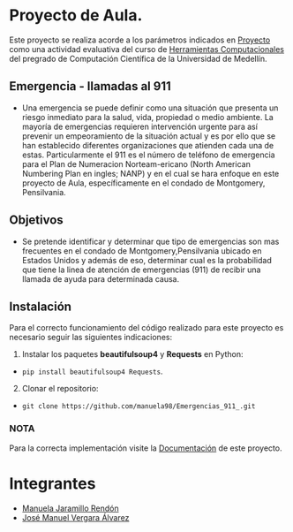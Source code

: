 # Proyecto de Aula.

Este proyecto se realiza acorde a los parámetros indicados en [Proyecto](https://github.com/cosmoscalibur/herramientas_computacionales/tree/master/Proyecto) como una actividad evaluativa del  curso de [Herramientas Computacionales](https://github.com/cosmoscalibur/herramientas_computacionales "GitHub Cosmoscalibur") del pregrado de
Computación Científica de la Universidad de Medellín.


##  Emergencia - llamadas al 911

* Una emergencia se puede definir como una situación que presenta un riesgo inmediato para la salud, vida, propiedad o medio ambiente. La mayoría de emergencias requieren intervención urgente para así prevenir un empeoramiento de la situación actual y es por ello que se han establecido diferentes organizaciones que atienden cada una de estas. Particularmente el 911 es el número de teléfono de emergencia para el Plan de Numeracion Norteam-ericano (North American Numbering Plan en ingles; NANP) y en el cual se hara enfoque en este proyecto de Aula, específicamente en el condado de Montgomery, Pensilvania.


## Objetivos

* Se pretende identificar y determinar que tipo de emergencias son mas frecuentes en el condado de Montgomery,Pensilvania ubicado en Estados Unidos y además de eso, determinar cual es la probabilidad que tiene la linea de atención de emergencias (911) de recibir una llamada de ayuda para determinada causa.
 
## Instalación
 Para el correcto funcionamiento del código realizado para este proyecto es necesario seguir las siguientes indicaciones:  
1. Instalar los paquetes __beautifulsoup4__ y __Requests__ en Python: 
 + `pip install beautifulsoup4 Requests`.    
2. Clonar el repositorio:
 + `git clone https://github.com/manuela98/Emergencias_911_.git`  

### NOTA

Para la correcta implementación visite la [Documentación](https://github.com/manuela98/Emergencias_911_/blob/master/Codigo/Documentaci%C3%B3n.ipynb) de este proyecto.

# Integrantes

* [Manuela Jaramillo Rendón](https://github.com/manuela98 "Cuenta de Github Manuela")
* [José Manuel Vergara Álvarez](https://github.com/JosemaUdeM "Cuenta de Github Jose")

 
